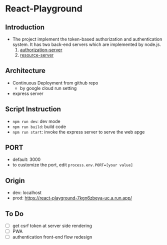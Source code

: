 # React-Playground

## Introduction
* The project implement the token-based authorization and authentication system. It has two back-end servers which are implemented by node.js.
    1. [authorization-server](https://github.com/han3zeng/authorization-server)
    2. [resource-server](https://github.com/han3zeng/resource-server)

## Architecture
* Continuous Deployment from github repo
    * by google cloud run setting
* express server

## Script Instruction
* `npm run dev`: dev mode
* `npm run build`: build code
* `npm run start`: invoke the express server to serve the web apge


## PORT
* default: 3000
* to customize the port, edit `process.env.PORT=[your value]`

## Origin
* dev: localhost
* prod: https://react-playground-7kgn6zbeya-uc.a.run.app/


## To Do
* [ ] get csrf token at server side rendering
* [ ] PWA
* [ ] authentication front-end flow redesign
